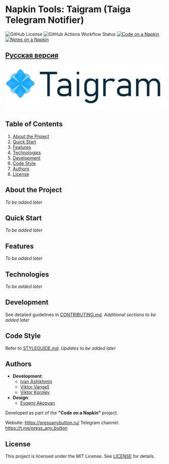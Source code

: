 # Napkin Tools: Taigram (Taiga Telegram Notifier)

![GitHub License](https://img.shields.io/github/license/proDreams/reback)
![GitHub Actions Workflow Status](https://img.shields.io/github/actions/workflow/status/proDreams/reback/build-release.yml)
[![Code on a Napkin](https://img.shields.io/badge/Telegram-Code_on_a_Napkin-blue)](https://t.me/press_any_button)
[![Notes on a Napkin](https://img.shields.io/badge/Telegram-Notes_on_a_Napkin-blue)](https://t.me/writeanynotes)

## [Русская версия](README-RU.md)

<p align="center">
  <img src=".github/images/logo.png" width="560" alt="Taigram">
</p>

## Table of Contents

1. [About the Project](#about-the-project)
2. [Quick Start](#quick-start)
3. [Features](#features)
4. [Technologies](#technologies)
5. [Development](#development)
6. [Code Style](#code-style)
7. [Authors](#authors)
8. [License](#license)

## About the Project

*To be added later*

## Quick Start

*To be added later*

## Features

*To be added later*

## Technologies

*To be added later*

## Development

See detailed guidelines in [CONTRIBUTING.md](.github/CONTRIBUTING.md).
*Additional sections to be added later*

## Code Style

Refer to [STYLEGUIDE.md](.github/STYLEGUIDE.md).
*Updates to be added later*

## Authors

- **Development**:
  - [Ivan Ashikhmin](https://t.me/proDreams)
  - [Viktor Vangeli](https://t.me/VictorVangeli)
  - [Viktor Korolev](https://t.me/wiltort)
- **Design**:
  - [Evgenij Akopyan](https://t.me/SBTesla)

Developed as part of the **"Code on a Napkin"** project.

Website: https://pressanybutton.ru/
Telegram channel: https://t.me/press_any_button

## License

This project is licensed under the MIT License. See [LICENSE](LICENSE) for details.
